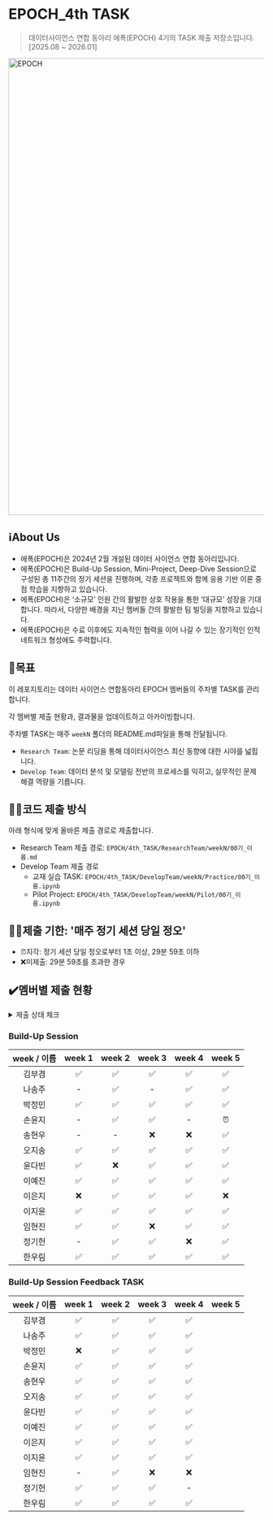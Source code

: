 # EPOCH_4th TASK
> 데이터사이언스 연합 동아리 에폭(EPOCH) 4기의 TASK 제출 저장소입니다. [2025.08 ~ 2026.01]

<img width="1600" height="900" alt="EPOCH" src="https://github.com/user-attachments/assets/2df0b2ea-d4ce-4045-a0a1-8df83f57769e" />

## ℹ️About Us
- 에폭(EPOCH)은 2024년 2월 개설된 데이터 사이언스 연합 동아리입니다.
- 에폭(EPOCH)은 Build-Up Session, Mini-Project, Deep-Dive Session으로 구성된 총 11주간의 정기 세션을 진행하며, 각종 프로젝트와 함께 응용 기반 이론 중점 학습을 지향하고 있습니다.
- 에폭(EPOCH)은 ‘소규모’ 인원 간의 활발한 상호 작용을 통한 ‘대규모’ 성장을 기대합니다. 따라서, 다양한 배경을 지닌 멤버들 간의 활발한 팀 빌딩을 지향하고 있습니다.
- 에폭(EPOCH)은 수료 이후에도 지속적인 협력을 이어 나갈 수 있는 장기적인 인적 네트워크 형성에도 주력합니다.


## 🥅목표
이 레포지토리는 데이터 사이언스 연합동아리 EPOCH 멤버들의 주차별 TASK를 관리합니다.

각 멤버별 제출 현황과, 결과물을 업데이트하고 아카이빙합니다.

주차별 TASK는 매주 `weekN` 폴더의 README.md파일을 통해 전달됩니다.

- `Research Team`: 논문 리딩을 통해 데이터사이언스 최신 동향에 대한 시야를 넓힙니다.
- `Develop Team`: 데이터 분석 및 모델링 전반의 프로세스를 익히고, 실무적인 문제 해결 역량을 기릅니다.

## ☝🏻코드 제출 방식
아래 형식에 맞게 올바른 제출 경로로 제출합니다.

- Research Team 제출 경로: `EPOCH/4th_TASK/ResearchTeam/weekN/00기_이름.md`
- Develop Team 제출 경로
  - 교재 실습 TASK: `EPOCH/4th_TASK/DevelopTeam/weekN/Practice/00기_이름.ipynb`
  - Pilot Project: `EPOCH/4th_TASK/DevelopTeam/weekN/Pilot/00기_이름.ipynb`

## ✌🏻제출 기한: '매주 정기 세션 당일 정오'
- ⏰지각: 정기 세션 당일 정오로부터 1초 이상, 29분 59초 이하
- ❌미제출: 29분 59초를 초과한 경우

## ✔️멤버별 제출 현황
<details>
<summary>제출 상태 체크</summary>
<div markdown="1">

- 제출 완료: ✅

- 지각 제출: ⏰

- 미제출: ❌
  
-  -: TASK 면제

</div>
</details>

### Build-Up Session
| week / 이름 | week 1 | week 2 | week 3 | week 4 | week 5 |
|:-----------:|:------:|:------:|:------:|:------:|:------:|
| 김부겸      |✅|✅|✅|✅|✅|
| 나송주      |-|✅|-|✅|✅|
| 박정민      |✅|✅|✅|✅|✅|
| 손윤지      |-|✅|✅|-|⏰|
| 송현우      |-|-|❌|❌|✅|
| 오지송      |✅|✅|✅|✅|✅|
| 윤다빈      |✅|❌|✅|✅|✅|
| 이예진      |✅|✅|✅|✅|✅|
| 이은지      |❌|✅|✅|✅|❌|
| 이지윤      |✅|✅|✅|✅|✅|
| 임현진      |✅|✅|❌|✅|✅|
| 정기헌      |-|✅|✅|❌|✅|
| 한우림      |✅|✅|✅|✅|✅|


### Build-Up Session Feedback TASK
| week / 이름 | week 1 | week 2 | week 3 | week 4 | week 5 |
|:-------------:|:------:|:------:|:------:|:------:|:------:|
| 김부겸        |   ✅   |   ✅   |   ✅   |   ✅   |        |
| 나송주        |   ✅   |   ✅   |   ✅   |   ✅   |        |
| 박정민        |   ❌   |   ✅   |   ✅   |   ✅   |        |
| 손윤지        |   ✅   |   ✅   |   ✅   |   ✅   |        |
| 송현우        |   ✅   |   ✅   |   ✅   |   ✅   |        |
| 오지송        |   ✅   |   ✅   |   ✅   |   ✅   |        |
| 윤다빈        |   ✅   |   ✅   |   ✅   |   ✅   |        |
| 이예진        |   ✅   |   ✅   |   ✅   |   ✅   |        |
| 이은지        |   ✅   |   ✅   |   ✅   |   ✅   |        |
| 이지윤        |   ✅   |   ✅   |   ✅   |   ✅   |        |
| 임현진        |   -   |   ✅   |   ❌   |   ❌   |        |
| 정기헌        |   ✅   |   ✅   |   ✅   |   -    |        |
| 한우림        |   ✅   |   ✅   |   ✅   |   ✅   |        |
